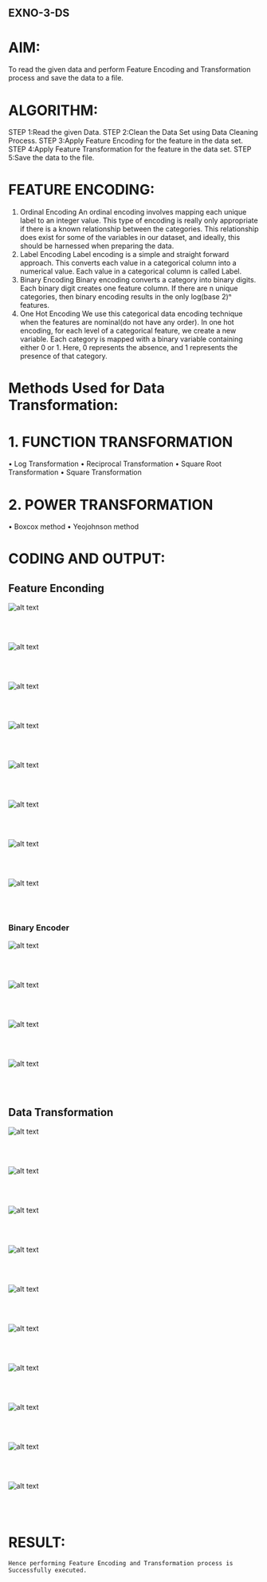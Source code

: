 ## EXNO-3-DS

# AIM:
To read the given data and perform Feature Encoding and Transformation process and save the data to a file.

# ALGORITHM:
STEP 1:Read the given Data.
STEP 2:Clean the Data Set using Data Cleaning Process.
STEP 3:Apply Feature Encoding for the feature in the data set.
STEP 4:Apply Feature Transformation for the feature in the data set.
STEP 5:Save the data to the file.

# FEATURE ENCODING:
1. Ordinal Encoding
An ordinal encoding involves mapping each unique label to an integer value. This type of encoding is really only appropriate if there is a known relationship between the categories. This relationship does exist for some of the variables in our dataset, and ideally, this should be harnessed when preparing the data.
2. Label Encoding
Label encoding is a simple and straight forward approach. This converts each value in a categorical column into a numerical value. Each value in a categorical column is called Label.
3. Binary Encoding
Binary encoding converts a category into binary digits. Each binary digit creates one feature column. If there are n unique categories, then binary encoding results in the only log(base 2)ⁿ features.
4. One Hot Encoding
We use this categorical data encoding technique when the features are nominal(do not have any order). In one hot encoding, for each level of a categorical feature, we create a new variable. Each category is mapped with a binary variable containing either 0 or 1. Here, 0 represents the absence, and 1 represents the presence of that category.

# Methods Used for Data Transformation:
  # 1. FUNCTION TRANSFORMATION
• Log Transformation
• Reciprocal Transformation
• Square Root Transformation
• Square Transformation
  # 2. POWER TRANSFORMATION
• Boxcox method
• Yeojohnson method

# CODING AND OUTPUT:

## Feature Enconding

![alt text](image.png)

<br>
<br>

![alt text](image-1.png)

<br>
<br>

![alt text](image-2.png)

<br>
<br>

![alt text](image-3.png)

<br>
<br>

![alt text](image-4.png)

<br>
<br>

![alt text](image-5.png)

<br>
<br>

![alt text](image-6.png)

<br>
<br>

![alt text](image-7.png)

<br>
<br>

### Binary Encoder

![alt text](image-8.png)

<br>
<br>

![alt text](image-9.png)

<br>
<br>

![alt text](image-10.png)

<br>
<br>

![alt text](image-11.png)

<br>
<br>

## Data Transformation

![alt text](image-12.png)

<br>
<br>

![alt text](image-13.png)

<br>
<br>

![alt text](image-14.png)

<br>
<br>

![alt text](image-15.png)

<br>
<br>

![alt text](image-16.png)

<br>
<br>

![alt text](image-17.png)

<br>
<br>

![alt text](image-18.png)

<br>
<br>

![alt text](image-19.png)

<br>
<br>

![alt text](image-20.png)

<br>
<br>

![alt text](image-21.png)

<br>
<br>


# RESULT:

    Hence performing Feature Encoding and Transformation process is Successfully executed.

       
